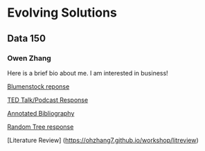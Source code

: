 # Evolving Solutions

## Data 150

### Owen Zhang

Here is a brief bio about me. I am interested in business!

[Blumenstock reponse](https://ohzhang7.github.io/workshop/blumenstock)

[TED Talk/Podcast Response](https://ohzhang7.github.io/workshop/jahan)

[Annotated Bibliography](https://ohzhang7.github.io/workshop/annotatedbib)

[Random Tree response](https://ohzhang7.github.io/workshop/randometree)

[Literature Review] (https://ohzhang7.github.io/workshop/litreview)
